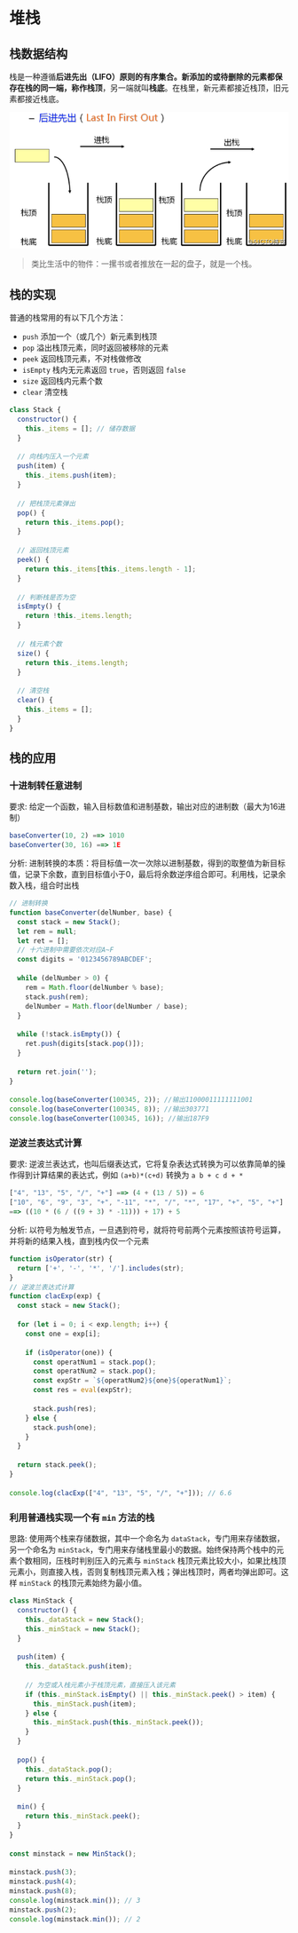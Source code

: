 堆栈
===

## 栈数据结构
栈是一种遵循**后进先出（LIFO）**原则的有序集合。新添加的或待删除的元素都保存在栈的同一端，称作**栈顶**，另一端就叫**栈底**。在栈里，新元素都接近栈顶，旧元素都接近栈底。

![栈](./images/01.stack.png)

> 类比生活中的物件：一摞书或者推放在一起的盘子，就是一个栈。

## 栈的实现
普通的栈常用的有以下几个方法：

- `push` 添加一个（或几个）新元素到栈顶
- `pop` 溢出栈顶元素，同时返回被移除的元素
- `peek` 返回栈顶元素，不对栈做修改
- `isEmpty` 栈内无元素返回 `true`，否则返回 `false`
- `size` 返回栈内元素个数
- `clear` 清空栈

```js
class Stack {
  constructor() {
    this._items = []; // 储存数据
  }

  // 向栈内压入一个元素
  push(item) {
    this._items.push(item);
  }

  // 把栈顶元素弹出
  pop() {
    return this._items.pop();
  }

  // 返回栈顶元素
  peek() {
    return this._items[this._items.length - 1];
  }

  // 判断栈是否为空
  isEmpty() {
    return !this._items.length;
  }

  // 栈元素个数
  size() {
    return this._items.length;
  }

  // 清空栈
  clear() {
    this._items = [];
  }
}
```

## 栈的应用
### 十进制转任意进制
要求: 给定一个函数，输入目标数值和进制基数，输出对应的进制数（最大为16进制）
```js
baseConverter(10, 2) ==> 1010
baseConverter(30, 16) ==> 1E
```

分析: 进制转换的本质：将目标值一次一次除以进制基数，得到的取整值为新目标值，记录下余数，直到目标值小于0，最后将余数逆序组合即可。利用栈，记录余数入栈，组合时出栈
```js
// 进制转换
function baseConverter(delNumber, base) {
  const stack = new Stack();
  let rem = null;
  let ret = [];
  // 十六进制中需要依次对应A~F
  const digits = '0123456789ABCDEF';

  while (delNumber > 0) {
    rem = Math.floor(delNumber % base);
    stack.push(rem);
    delNumber = Math.floor(delNumber / base);
  }

  while (!stack.isEmpty()) {
    ret.push(digits[stack.pop()]);
  }

  return ret.join('');
}

console.log(baseConverter(100345, 2)); //输出11000011111111001
console.log(baseConverter(100345, 8)); //输出303771
console.log(baseConverter(100345, 16)); //输出187F9
```

### 逆波兰表达式计算
要求: 逆波兰表达式，也叫后缀表达式，它将复杂表达式转换为可以依靠简单的操作得到计算结果的表达式，例如 `(a+b)*(c+d)` 转换为 `a b + c d + *`
```js
["4", "13", "5", "/", "+"] ==> (4 + (13 / 5)) = 6
["10", "6", "9", "3", "+", "-11", "*", "/", "*", "17", "+", "5", "+"]
==> ((10 * (6 / ((9 + 3) * -11))) + 17) + 5
```

分析: 以符号为触发节点，一旦遇到符号，就将符号前两个元素按照该符号运算，并将新的结果入栈，直到栈内仅一个元素
```js
function isOperator(str) {
  return ['+', '-', '*', '/'].includes(str);
}
// 逆波兰表达式计算
function clacExp(exp) {
  const stack = new Stack();

  for (let i = 0; i < exp.length; i++) {
    const one = exp[i];

    if (isOperator(one)) {
      const operatNum1 = stack.pop();
      const operatNum2 = stack.pop();
      const expStr = `${operatNum2}${one}${operatNum1}`;
      const res = eval(expStr);

      stack.push(res);
    } else {
      stack.push(one);
    }
  }

  return stack.peek();
}

console.log(clacExp(["4", "13", "5", "/", "+"])); // 6.6
```

### 利用普通栈实现一个有 `min` 方法的栈
思路: 使用两个栈来存储数据，其中一个命名为 `dataStack`，专门用来存储数据，另一个命名为 `minStack`，专门用来存储栈里最小的数据。始终保持两个栈中的元素个数相同，压栈时判别压入的元素与 `minStack` 栈顶元素比较大小，如果比栈顶元素小，则直接入栈，否则复制栈顶元素入栈；弹出栈顶时，两者均弹出即可。这样 `minStack` 的栈顶元素始终为最小值。
```js
class MinStack {
  constructor() {
    this._dataStack = new Stack();
    this._minStack = new Stack();
  }

  push(item) {
    this._dataStack.push(item);
    
    // 为空或入栈元素小于栈顶元素，直接压入该元素
    if (this._minStack.isEmpty() || this._minStack.peek() > item) {
      this._minStack.push(item);
    } else {
      this._minStack.push(this._minStack.peek());
    }
  }

  pop() {
    this._dataStack.pop();
    return this._minStack.pop();
  }

  min() {
    return this._minStack.peek();
  }
}

const minstack = new MinStack();

minstack.push(3);
minstack.push(4);
minstack.push(8);
console.log(minstack.min()); // 3
minstack.push(2);
console.log(minstack.min()); // 2
```
